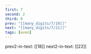 ```yaml
---
first: 7
second: 2
third: 0
prev: "[[many_digits/7/19]]"
next: "[[many_digits/7/21]]"
tags: [even]
---
```

prev2-in-text: [[18]]
next2-in-text: [[22]]
